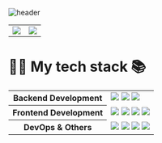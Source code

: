 ![header](https://capsule-render.vercel.app/api?type=soft&text=🙋‍♂️%20Hi%20there%20🙇‍♂️&fontColor=ffffff&color=006AFF)  
<table>
  <tr>
    <td>
      <img src="https://github-readme-stats-one-bice.vercel.app/api?username=seungwontech&show_icons=true&include_all_commits=true&theme=transparent&locale=kr&" />
    </td>
    <td>
       <img src="https://streak-stats.demolab.com?user=seungwontech&theme=transparent&locale=ko&date_format=%5BY.%5Dn.j" />
    </td>
  </tr>
</table>

# 👨‍💻 My tech stack 📚
<table>
  <tr>
    <th>Backend Development</th>
    <td>
      <img src="https://img.shields.io/badge/-springboot-FFFFFF.svg?&style=for-the-badge&logo=springboot&logoColor=6DB33F" />
      <img src="https://img.shields.io/badge/-java-FFFFFF.svg?&style=for-the-badge&logo=openjdk&logoColor=000000" />
      <img src="https://img.shields.io/badge/-mariadb-FFFFFF.svg?&style=for-the-badge&logo=mariadb&logoColor=003545" />
    </td>
  </tr>
  <tr>
    <th>Frontend Development</th>
    <td>
      <img src="https://img.shields.io/badge/-jquery-FFFFFF.svg?&style=for-the-badge&logo=jquery&logoColor=0769AD" />
      <img src="https://img.shields.io/badge/-javascript-FFFFFF.svg?&style=for-the-badge&logo=javascript&logoColor=F7DF1E" />
      <img src="https://img.shields.io/badge/-html5-FFFFFF.svg?&style=for-the-badge&logo=html5&logoColor=E34F26" />
      <img src="https://img.shields.io/badge/-CSS3-FFFFFF.svg?&style=for-the-badge&logo=CSS3&logoColor=1572B6" />
    </td>
  </tr>
    <th>DevOps & Others</th>
    <td>
      <img src="https://img.shields.io/badge/-docker-FFFFFF.svg?&style=for-the-badge&logo=docker&logoColor=2496ED" />
      <img src="https://img.shields.io/badge/-postman-FFFFFF.svg?&style=for-the-badge&logo=postman&logoColor=FF6C37" />
      <img src="https://img.shields.io/badge/-idea-FFFFFF.svg?&style=for-the-badge&logo=intellijidea&logoColor=000000" />
      <img src="https://img.shields.io/badge/-eclipse-FFFFFF.svg?&style=for-the-badge&logo=eclipseide&logoColor=2C2255" />
    </td>
  </tr>
</table>
